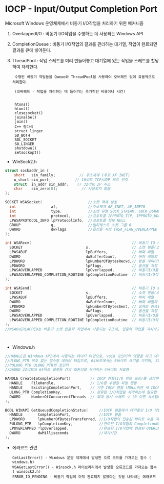 # IOCP - Input/Output Completion Port

  Microsoft Windows 운영체제에서 비동기 I/O작업을 처리하기 위한 메커니즘
  

1. OverlappedI/O : 비동기 I/O작업을 수행하는 데 사용되는 Windows API

2. CompletionQueue : 비동기 I/O작업의 결과를 관리하는 대기열, 작업이 완료되면 결과를 큐에 넣어둔다.

3. ThreadPool : 작업 스레드를 미리 만들어놓고 대기열에 있는 작업을 스레드를 할당하여 처리한다.

        수행된 비동기 작업들을 Queue와 ThreadPool을 사용하여 오버헤드 없이 효율적으로 처리한다.
        
        (오버헤드 - 작업을 처리하는 데 들어가는 추가적인 비용이나 시간)
	
	
		htons()
		htonl()
		closesocket()
		joinalbe()
		join()
		C++ 람다식
		struct linger
		SD_BOTH
		SOL_SOCKET
		SO_LINGER
		shutdown()
		setsockopt()

- WinSock2.h

```cpp
struct sockaddr_in {
    short   sin_family;           // 주소체계 (주로 AF_INET)
    u_short sin_port;           // 16비트 TCP/UDP 포트 번호
    struct  in_addr sin_addr;    // 32비트 IP 주소
    char    sin_zero[8];           // 사용되지 않음
};

SOCKET WSASocket(                     //소켓 객체 생성
  int                af,              //주소체계 AF_INET, AF_INET6
  int                type,            //소켓 유형 SOCK_STREAM, SOCK_DGRAM 
  int                protocol,        //프로토콜 IPPROTO_TCP, IPPROTO_UDP
  LPWSAPROTOCOL_INFO lpProtocolInfo,  //프로토콜 정보 NULL
  GROUP              g,               //멀티캐스트 소켓 그룹 0
  DWORD              dwFlags          //옵션을 지정 (WSA_FLAG_OVERLAPPED 비동기식 소켓 생성)
);

int WSARecv(                                              // 비동기 IO recv
  SOCKET                             s,                   // 소켓 핸들(소켓의 유일한 식별자)
  LPWSABUF                           lpBuffers,           // 버퍼 배열
  DWORD                              dwBufferCount,       // 버퍼 배열의 원소 개수
  LPDWORD                            lpNumberOfBytesRecvd,// 받을 데이터의 크기
  LPDWORD                            lpFlags,             // 옵션을 지정
  LPWSAOVERLAPPED                    lpOverlapped,        // 비동기I/O를 위한 OVERLAPPED구조체 작업 정보를 저장
  LPWSAOVERLAPPED_COMPLETION_ROUTINE lpCompletionRoutine  // 비동기I/O작업 완료 후 호출된 콜백 함수 (NULL인경우 블로킹)
);

int WSASend(                                              // 비동기 IO send
  SOCKET                             s,                   // 소켓 핸들(소켓의 유일한 식별자)
  LPWSABUF                           lpBuffers,           // 버퍼 배열
  DWORD                              dwBufferCount,       // 버퍼 배열의 원소 개수
  LPDWORD                            lpNumberOfBytesSent, // 실제로 전송할 데이터의 크기
  DWORD                              dwFlags,             // 옵션을 지정
  LPWSAOVERLAPPED                    lpOverlapped,        // 비동기I/O를 위한 OVERLAPPED구조체 작업 정보를 저장
  LPWSAOVERLAPPED_COMPLETION_ROUTINE lpCompletionRoutine  // 비동기I/O작업 완료 후 호출될 콜백 함수 (NULL인경우 블로킹)
);
//WSAOVERLAPPED는 비동기 소켓 입출력 작업에서 사용되는 구조체, 입출력 작업을 지시하고 작업이 완료될 때 정보를 제공.




```
- Windows.h

```cpp
//HADNLE은 Windows API에서 사용되는 데이터 타입으로, void 포인터의 역할을 하고 여러 정보들을 저장한다.
//ULONG_PTR 부호 없는 정수형 데이터 타입으로, 64비트에서는 8바이트 크기를 가지며, 32비트에서는 4바이트 크기를 가집니다.
//PULONG_PTR ULONG_PTR의 포인터
//DWORD 32비트와 64비트 플랫폼 간의 호환성을 유지하는 4바이트 자료형

HANDLE CreateIoCompletionPort(         // IOCP 핸들(I/O 완료 포트)를 생성하고, ICOP 핸들과 파일 핸들을 연결
  HANDLE    FileHandle,                // I/O를 수행할 파일 핸들
  HANDLE    ExistingCompletionPort,    // 기존 IOCP 핸들 (NULL이면 새 IOCP 생성)
  ULONG_PTR CompletionKey,             // 완료된 I/O작업을 처리하는데 필요한 추가 정보를 제공 (NULL이면 추가정보가 없는것)
  DWORD     NumberOfConcurrentThreads  // 최대 동시 스레드 수 (0 이면 시스템에서 결정)
);

BOOL WINAPI GetQueuedCompletionStatus(     //IOCP 핸들에서 대기중인 I/O 작업의 결과를 검색
  HANDLE       CompletionPort,             //IOCP 핸들
  LPDWORD      lpNumberOfBytesTransferred, //I/O작업의 전송된 바이트 수를 저장할 DWORD포인터
  PULONG_PTR   lpCompletionKey,            //완료된 I/O작업의 CompletionKey를 저장할 ULONG_PTR
  LPOVERLAPPED *lpOverlapped,              //완료된 I/O작업에 연결된 OVERLAPPED구조체의 주소를 저장
  DWORD        dwMilliseconds              //대기시간
);
```
      
- 에러코드 관련

      GetLastError() - Windows 운영 체제에서 발생한 오류 코드를 가져오는 함수 ( windows.h) 
      WSAGetLastError() - Winsock.h 라이브러리에서 발생한 오류코드를 가져오는 함수 ( winsock2.h)
      ERROR_IO_PENDING - 비동기 작업이 아직 완료되지 않았다는 것을 나타내는 에러코드

